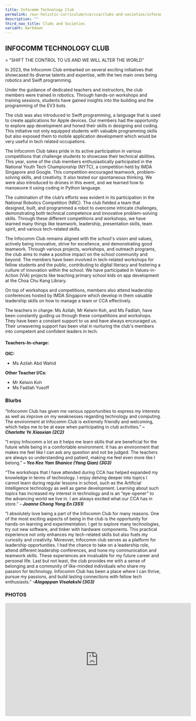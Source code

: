```yaml
---
title: Infocomm Technology Club
permalink: /our-holistic-curriculum/cce/cca/clubs-and-societies/infocomm-technology-club/
description: ""
third_nav_title: Clubs and Societies
variant: markdown
---
```

## **INFOCOMM TECHNOLOGY CLUB**

&gt; "SHIFT THE CONTROL TO US AND WE WILL ALTER THE WORLD"

In 2023, the Infocomm Club embarked on several exciting initiatives that showcased its diverse talents and expertise, with the two main ones being robotics and Swift programming.

Under the guidance of dedicated teachers and instructors, the club members were trained in robotics. Through hands-on workshops and training sessions, students have gained insights into the building and the programming of the EV3 bots.

The club was also introduced to Swift programming, a language that is used to create applications for Apple devices. Our members had the opportunity to explore app development and honed their skills in designing and coding. This initiative not only equipped students with valuable programming skills but also exposed them to mobile application development which would be very useful in tech related occupations.

The Infocomm Club takes pride in its active participation in various competitions that challenge students to showcase their technical abilities. This year, some of the club members enthusiastically participated in the National Youth Tech Championship (NYTC), a competition held by IMDA Singapore and Google. This competition encouraged teamwork, problem-solving skills, and creativity. It also tested our spontaneous thinking. We were also introduced to drones in this event, and we learned how to manoeuvre it using coding in Python language.

The culmination of the club’s efforts was evident in its participation in the National Robotics Competition (NRC). The club fielded a team that designed, built, and programmed a robot to overcome intricate challenges, demonstrating both technical competence and innovative problem-solving skills. Through these different competitions and workshops, we have learned many things like teamwork, leadership, presentation skills, team spirit, and various tech-related skills.

The Infocomm Club remains aligned with the school's vision and values, actively being innovative, strive for excellence, and demonstrating good teamwork. Through various projects, workshops, and outreach programs, the club aims to make a positive impact on the school community and beyond. The members have been involved in tech-related workshops for fellow students and the public, contributing to digital literacy and fostering a culture of innovation within the school. We have participated in Values-in-Action (ViA) projects like teaching primary school kids on app development at the Choa Chu Kang Library.

On top of workshops and competitions, members also attend leadership conferences hosted by IMDA Singapore which develop in them valuable leadership skills on how to manage a team or CCA effectively.

The teachers in charge: Ms Azilah, Mr Kelwin Koh, and Ms Fadilah, have been constantly guiding us through these competitions and workshops. They have been a constant support to us and have always encouraged us. Their unwavering support has been vital in nurturing the club's members into competent and confident leaders in tech.

#### **Teachers-In-charge:**
**OIC:**  
* Ms Azilah Abd Wahid

**Other Teacher I/Cs:**  
* Mr Kelwin Koh
* Ms Fadilah Yusoff


### **Blurbs**

“Infocomm Club has given me various opportunities to express my interests as well as improve on my weaknesses regarding technology and computing. The environment at Infocomm Club is extremely friendly and welcoming, which helps me to be at ease when participating in club activities.” ***– Charlotte Ye Xiaoxian (2C2)***

“I enjoy Infocomm a lot as it helps me learn skills that are beneficial for the future while being in a comfortable environment. It has an environment that makes me feel like I can ask any question and not be judged. The teachers are always so understanding and patient, making me feel even more like I belong.” ***– Yeo Kee Yam Shanice (Yang Qian) (3G3)***

“The workshops that I have attended during CCA has helped expanded my knowledge in terms of technology. I enjoy delving deeper into topics I cannot learn during regular lessons in school, such as the Artificial Intelligence technology as well as game development. Learning about such topics has increased my interest in technology and is an “eye-opener” to the advancing world we live in. I am always excited what our CCA has in store.” ***- Joanne Chong Yong En (3S1)***

“I absolutely love being a part of the Infocomm Club for many reasons. One of the most exciting aspects of being in the club is the opportunity for hands-on learning and experimentation. I get to explore many technologies, try out new software, and tinker with hardware components. This practical experience not only enhances my tech-related skills but also fuels my curiosity and creativity. Moreover, Infocomm club serves as a platform for leadership opportunities. I had the chance to take on a leadership role, attend different leadership conferences, and hone my communication and teamwork skills. These experiences are invaluable for my future career and personal life. Last but not least, the club provides me with a sense of belonging and a community of like-minded individuals who share my passion for technology. Infocomm Club has been a place where I can thrive, pursue my passions, and build lasting connections with fellow tech enthusiasts.” ***-Alagappan Visalakshi (3G3)***




### **PHOTOS** ###

<iframe allowfullscreen="true" height="366" width="600" frameborder="0" src="https://docs.google.com/presentation/d/e/2PACX-1vRs4tfTLroRimmnvY6l8zAokFiFikJYc8CqdRywoFL1T-SLcuQcUfrrgvJZZorhPM4tfARLCIdqfFMN/embed?start=true&amp;loop=true&amp;delayms=3000"></iframe>